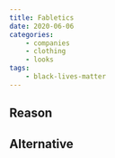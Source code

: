 ```yaml
---
title: Fabletics
date: 2020-06-06
categories:
    - companies
    - clothing
    - looks
tags:
    - black-lives-matter
---
```


## Reason


## Alternative

